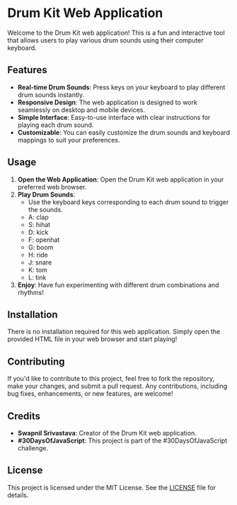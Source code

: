 # Drum Kit Web Application

Welcome to the Drum Kit web application! This is a fun and interactive tool that allows users to play various drum sounds using their computer keyboard.

## Features

- **Real-time Drum Sounds**: Press keys on your keyboard to play different drum sounds instantly.
- **Responsive Design**: The web application is designed to work seamlessly on desktop and mobile devices.
- **Simple Interface**: Easy-to-use interface with clear instructions for playing each drum sound.
- **Customizable**: You can easily customize the drum sounds and keyboard mappings to suit your preferences.

## Usage

1. **Open the Web Application**: Open the Drum Kit web application in your preferred web browser.
2. **Play Drum Sounds**:
   - Use the keyboard keys corresponding to each drum sound to trigger the sounds.
   - A: clap
   - S: hihat
   - D: kick
   - F: openhat
   - G: boom
   - H: ride
   - J: snare
   - K: tom
   - L: tink
3. **Enjoy**: Have fun experimenting with different drum combinations and rhythms!

## Installation

There is no installation required for this web application. Simply open the provided HTML file in your web browser and start playing!

## Contributing

If you'd like to contribute to this project, feel free to fork the repository, make your changes, and submit a pull request. Any contributions, including bug fixes, enhancements, or new features, are welcome!

## Credits

- **Swapnil Srivastava**: Creator of the Drum Kit web application.
- **#30DaysOfJavaScript**: This project is part of the #30DaysOfJavaScript challenge.

## License

This project is licensed under the MIT License. See the [LICENSE](LICENSE) file for details.
